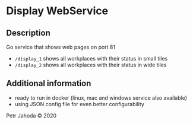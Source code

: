 # Display WebService

## Description
Go service that shows web pages on port 81
* `/display_1` shows all workplaces with their status in small tiles
* `/display_2` shows all workplaces with their status in wide tiles

## Additional information
* ready to run in docker (linux, mac and windows service also available)
* using JSON config file for even better configurability

    
Petr Jahoda © 2020
